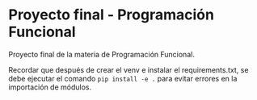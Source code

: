 # Proyecto final - Programación Funcional
Proyecto final de la materia de Programación Funcional.

Recordar que después de crear el venv e instalar el requirements.txt, se debe ejecutar el comando `pip install -e .` para evitar errores en la importación de módulos.